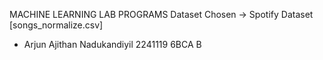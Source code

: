 MACHINE LEARNING LAB PROGRAMS
Dataset Chosen -> Spotify Dataset [songs_normalize.csv]

- Arjun Ajithan Nadukandiyil
  2241119
  6BCA B
